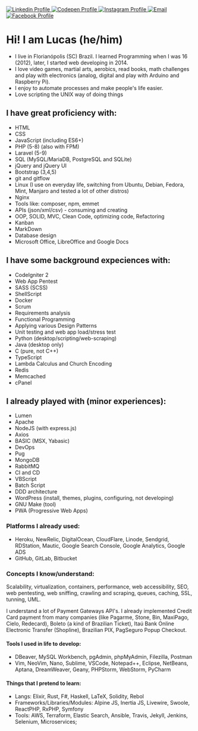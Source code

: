 <!-- <div align="left">
    <a href="https://github.com/terremoth">
    <img height="180em" src="https://github-readme-stats.vercel.app/api?username=terremoth&show_icons=true&theme=radical&include_all_commits=true&count_private=true"/>
    <img height="180em" src="https://github-readme-stats.vercel.app/api/top-langs/?username=terremoth&count_private=true&layout=compact&langs_count=6&theme=radical"/>
</div> -->

<div align="left"> 
    <a href="https://www.linkedin.com/in/dutr4/" target="_blank">
        <img alt="Linkedin Profile" title="Linkedin Profile" src="https://img.shields.io/badge/-LinkedIn-%230077B5?style=for-the-badge&logo=linkedin&logoColor=white" target="_blank">
    </a> 
    <a href="https://codepen.io/terremoth" target="_blank">
        <img alt="Codepen Profile" title="Codepen Profile" src="https://img.shields.io/badge/Codepen-000000?style=for-the-badge&logo=codepen&logoColor=white" target="_blank">
    </a> 
    <a href="https://instagram.com/lucas.m.dutra" target="_blank">
        <img alt="Instagram Profile" title="Instagram Profile" src="https://img.shields.io/badge/-Instagram-%23E4405F?style=for-the-badge&logo=instagram&logoColor=white" target="_blank">
    </a>
    <a href="mailto:dutra.astro@gmail.com">
        <img alt="Email" title="Email" src="https://img.shields.io/badge/-Gmail-%23333?style=for-the-badge&logo=gmail&logoColor=white" target="_blank">
    </a>
    <a href="https://facebook.com/0day1337">
        <img title="Facebook Profile" alt="Facebook Profile" src="https://img.shields.io/badge/Facebook-%231877F2.svg?style=for-the-badge&logo=Facebook&logoColor=white" target="_blank">
    </a>
</div>

# Hi! I am Lucas (he/him)
- I live in Florianópolis (SC) Brazil. I learned Programming when I was 16 (2012), later, I started web developing in 2014.  
- I love video games, martial arts, aerobics, read books, math challenges and play with electronics (analog, digital and play with Arduino and Raspberry Pi).  
- I enjoy to automate processes and make people's life easier.
- Love scripting the UNIX way of doing things

## I have great proficiency with:
- HTML
- CSS
- JavaScript (including ES6+)
- PHP (5-8) (also with FPM)
- Laravel (5-9)
- SQL (MySQL/MariaDB, PostgreSQL and SQLite)
- jQuery and jQuery UI
- Bootstrap (3,4,5)
- git and gitflow
- Linux (I use on everyday life, switching from Ubuntu, Debian, Fedora, Mint, Manjaro and tested a lot of other distros)
- Nginx
- Tools like: composer, npm, emmet
- APIs (json/xml/csv) - consuming and creating
- OOP, SOLID, MVC, Clean Code, optimizing code, Refactoring
- Kanban
- MarkDown
- Database design
- Microsoft Office, LibreOffice and Google Docs

## I have some background expeciences with:
- CodeIgniter 2
- Web App Pentest
- SASS (SCSS)
- ShellScript
- Docker
- Scrum
- Requirements analysis
- Functional Programming
- Applying various Design Patterns
- Unit testing and web app load/stress test
- Python (desktop/scripting/web-scraping)
- Java (desktop only)
- C (pure, not C++)
- TypeScript
- Lambda Calculus and Church Encoding
- Redis
- Memcached
- cPanel

## I already played with (minor experiences):
- Lumen
- Apache
- NodeJS (with express.js)
- Axios
- BASIC (MSX, Yabasic) 
- DevOps
- Pug
- MongoDB
- RabbitMQ
- CI and CD
- VBScript
- Batch Script
- DDD architecture
- WordPress (install, themes, plugins, configuring, not developing)
- GNU Make (tool)
- PWA (Progressive Web Apps)

### Platforms I already used:
- Heroku, NewRelic, DigitalOcean, CloudFlare, Linode, Sendgrid, RDStation, Mautic, Google Search Console, Google Analytics, Google ADS
- GitHub, GitLab, Bitbucket

### Concepts I know/understand:
Scalability, virtualization, containers, performance, web accessibility, SEO, web pentesting, web sniffing, crawling and scraping, queues, caching, SSL, tunning, UML.  

I understand a lot of Payment Gateways API's. I already implemented Credit Card payment from many companies (like Pagarme, Stone, Bin, MaxiPago, Cielo, Redecard), Boleto (a kind of Brazilian Ticket), Itaú Bank Online Electronic Transfer (Shopline), Brazilian PIX, PagSeguro Popup Checkout.

#### Tools I used in life to develop:
- DBeaver, MySQL Workbench, pgAdmin, phpMyAdmin, Filezilla, Postman
- Vim, NeoVim, Nano, Sublime, VSCode, Notepad++, Eclipse, NetBeans, Aptana, DreamWeaver, Geany, PHPStorm, WebStorm, PyCharm

#### Things that I pretend to learn:
- Langs: Elixir, Rust, F#, Haskell, LaTeX, Solidity, Rebol
- Frameworks/Libraries/Modules: Alpine JS, Inertia JS, Livewire, Swoole, ReactPHP, RxPHP, Symfony
- Tools: AWS, Terraform, Elastic Search, Ansible, Travis, Jekyll, Jenkins, Selenium, Microservices;
